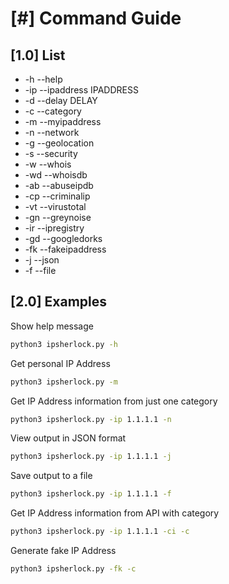 # [#] Command Guide

## [1.0] List

 - -h --help
 - -ip --ipaddress IPADDRESS
 - -d --delay DELAY
 - -c --category
 - -m --myipaddress
 - -n --network
 - -g --geolocation
 - -s --security
 - -w --whois
 - -wd --whoisdb
 - -ab --abuseipdb
 - -cp --criminalip
 - -vt --virustotal
 - -gn --greynoise
 - -ir --ipregistry
 - -gd --googledorks
 - -fk --fakeipaddress
 - -j --json
 - -f --file

## [2.0] Examples
Show help message
```bash
python3 ipsherlock.py -h
```
Get personal IP Address
```bash
python3 ipsherlock.py -m
```
Get IP Address information from just one category
```bash
python3 ipsherlock.py -ip 1.1.1.1 -n
```
View output in JSON format
```bash
python3 ipsherlock.py -ip 1.1.1.1 -j
```
Save output to a file
```bash
python3 ipsherlock.py -ip 1.1.1.1 -f
```
Get IP Address information from API with category
```bash
python3 ipsherlock.py -ip 1.1.1.1 -ci -c
```
Generate fake IP Address
```bash
python3 ipsherlock.py -fk -c
```
